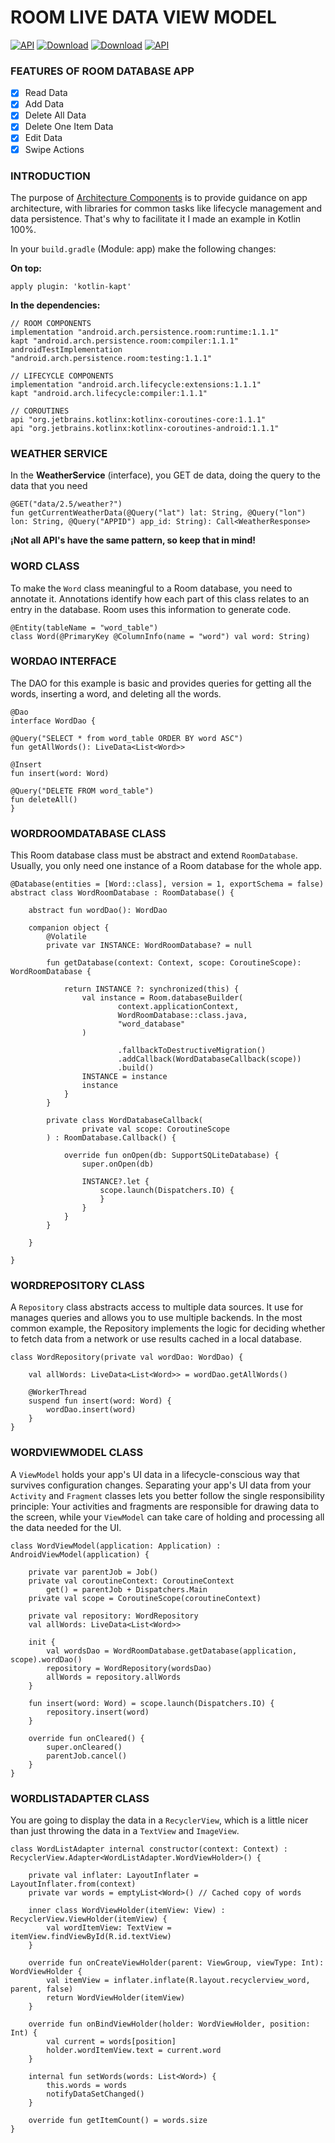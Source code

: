 # ROOM LIVE DATA VIEW MODEL
[![API](https://img.shields.io/badge/API-15%2B-brightgreen.svg?style=flat)](https://android-arsenal.com/api?level=15)
[![Download](https://img.shields.io/badge/Kotlin-1.3.20-brightgreen.svg?style=flat&logo=kotlin)](https://kotlinlang.org/docs/reference/whatsnew13.html)
[![Download](https://img.shields.io/badge/Gradle-4.10.1-brightgreen.svg?style=flat&logo=android)](https://services.gradle.org/distributions/gradle-4.10.1-all.zip)
[![API](https://img.shields.io/badge/J%C3%A9luchu-1.0.0-blue.svg?style=flat&logo=ello)](https://play.google.com/store/apps/dev?id=7449422814338081261&hl=es_ES)

### FEATURES OF ROOM DATABASE APP

 - [x] Read Data
 - [x] Add Data
 - [x] Delete All Data
 - [x] Delete One Item Data
 - [x] Edit Data
 - [x] Swipe Actions

### INTRODUCTION
The purpose of [Architecture Components](https://developer.android.com/topic/libraries/architecture/index.html) is to provide guidance on app architecture, with libraries for common tasks like lifecycle management and data persistence. That's why to facilitate it I made an example in Kotlin 100%.

In your  `build.gradle`  (Module: app) make the following changes:

**On top:**
```
apply plugin: 'kotlin-kapt'
```
**In the dependencies:**

```
// ROOM COMPONENTS
implementation "android.arch.persistence.room:runtime:1.1.1"
kapt "android.arch.persistence.room:compiler:1.1.1"
androidTestImplementation "android.arch.persistence.room:testing:1.1.1"

// LIFECYCLE COMPONENTS
implementation "android.arch.lifecycle:extensions:1.1.1"
kapt "android.arch.lifecycle:compiler:1.1.1"

// COROUTINES
api "org.jetbrains.kotlinx:kotlinx-coroutines-core:1.1.1"
api "org.jetbrains.kotlinx:kotlinx-coroutines-android:1.1.1"
```


### WEATHER SERVICE

In the **WeatherService** (interface), you GET de data, doing the query to the data that you need
```
@GET("data/2.5/weather?")
fun getCurrentWeatherData(@Query("lat") lat: String, @Query("lon") lon: String, @Query("APPID") app_id: String): Call<WeatherResponse>
```

**¡Not all API's have the same pattern, so keep that in mind!**


### WORD CLASS

To make the  `Word`  class meaningful to a Room database, you need to annotate it. Annotations identify how each part of this class relates to an entry in the database. Room uses this information to generate code.
```
@Entity(tableName = "word_table")
class Word(@PrimaryKey @ColumnInfo(name = "word") val word: String)
```

### WORDAO INTERFACE

The DAO for this example is basic and provides queries for getting all the words, inserting a word, and deleting all the words.

```
@Dao
interface WordDao {

@Query("SELECT * from word_table ORDER BY word ASC")
fun getAllWords(): LiveData<List<Word>>

@Insert
fun insert(word: Word)

@Query("DELETE FROM word_table")
fun deleteAll()
}
```


### WORDROOMDATABASE CLASS

This Room database class must be abstract and extend `RoomDatabase`. Usually, you only need one instance of a Room database for the whole app.

```
@Database(entities = [Word::class], version = 1, exportSchema = false)
abstract class WordRoomDatabase : RoomDatabase() {

    abstract fun wordDao(): WordDao

    companion object {
        @Volatile
        private var INSTANCE: WordRoomDatabase? = null

        fun getDatabase(context: Context, scope: CoroutineScope): WordRoomDatabase {

            return INSTANCE ?: synchronized(this) {
                val instance = Room.databaseBuilder(
                        context.applicationContext,
                        WordRoomDatabase::class.java,
                        "word_database"
                )

                        .fallbackToDestructiveMigration()
                        .addCallback(WordDatabaseCallback(scope))
                        .build()
                INSTANCE = instance
                instance
            }
        }

        private class WordDatabaseCallback(
                private val scope: CoroutineScope
        ) : RoomDatabase.Callback() {

            override fun onOpen(db: SupportSQLiteDatabase) {
                super.onOpen(db)

                INSTANCE?.let {
                    scope.launch(Dispatchers.IO) {
                    }
                }
            }
        }

    }

}

```

### WORDREPOSITORY CLASS

A `Repository` class abstracts access to multiple data sources. It use for manages queries and allows you to use multiple backends. In the most common example, the Repository implements the logic for deciding whether to fetch data from a network or use results cached in a local database.
```
class WordRepository(private val wordDao: WordDao) {

    val allWords: LiveData<List<Word>> = wordDao.getAllWords()

    @WorkerThread
    suspend fun insert(word: Word) {
        wordDao.insert(word)
    }
}
```

### WORDVIEWMODEL CLASS

A `ViewModel` holds your app's UI data in a lifecycle-conscious way that survives configuration changes. Separating your app's UI data from your `Activity` and `Fragment` classes lets you better follow the single responsibility principle: Your activities and fragments are responsible for drawing data to the screen, while your `ViewModel` can take care of holding and processing all the data needed for the UI.

```
class WordViewModel(application: Application) : AndroidViewModel(application) {

    private var parentJob = Job()
    private val coroutineContext: CoroutineContext
        get() = parentJob + Dispatchers.Main
    private val scope = CoroutineScope(coroutineContext)

    private val repository: WordRepository
    val allWords: LiveData<List<Word>>

    init {
        val wordsDao = WordRoomDatabase.getDatabase(application, scope).wordDao()
        repository = WordRepository(wordsDao)
        allWords = repository.allWords
    }

    fun insert(word: Word) = scope.launch(Dispatchers.IO) {
        repository.insert(word)
    }

    override fun onCleared() {
        super.onCleared()
        parentJob.cancel()
    }
}
```

### WORDLISTADAPTER CLASS

You are going to display the data in a `RecyclerView`, which is a little nicer than just throwing the data in a `TextView` and `ImageView`.

```
class WordListAdapter internal constructor(context: Context) : RecyclerView.Adapter<WordListAdapter.WordViewHolder>() {

    private val inflater: LayoutInflater = LayoutInflater.from(context)
    private var words = emptyList<Word>() // Cached copy of words

    inner class WordViewHolder(itemView: View) : RecyclerView.ViewHolder(itemView) {
        val wordItemView: TextView = itemView.findViewById(R.id.textView)
    }

    override fun onCreateViewHolder(parent: ViewGroup, viewType: Int): WordViewHolder {
        val itemView = inflater.inflate(R.layout.recyclerview_word, parent, false)
        return WordViewHolder(itemView)
    }

    override fun onBindViewHolder(holder: WordViewHolder, position: Int) {
        val current = words[position]
        holder.wordItemView.text = current.word
    }

    internal fun setWords(words: List<Word>) {
        this.words = words
        notifyDataSetChanged()
    }

    override fun getItemCount() = words.size
}
```
